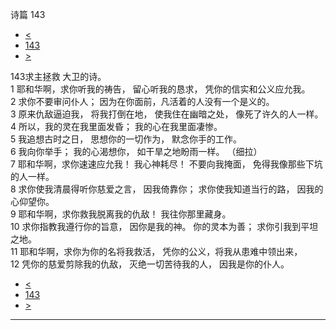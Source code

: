 ﻿





 诗篇 143




* [<](bible/PSA142.md)
* [143](bible/PSA.md)
* [>](bible/PSA144.md)



 
143求主拯救 大卫的诗。  
1 耶和华啊，求你听我的祷告， 留心听我的恳求， 凭你的信实和公义应允我。  
2 求你不要审问仆人； 因为在你面前，凡活着的人没有一个是义的。     
3 原来仇敌逼迫我， 将我打倒在地， 使我住在幽暗之处， 像死了许久的人一样。  
4 所以，我的灵在我里面发昏； 我的心在我里面凄惨。     
5 我追想古时之日， 思想你的一切作为， 默念你手的工作。  
6 我向你举手； 我的心渴想你， 如干旱之地盼雨一样。 （细拉）      
7 耶和华啊，求你速速应允我！ 我心神耗尽！ 不要向我掩面， 免得我像那些下坑的人一样。  
8 求你使我清晨得听你慈爱之言， 因我倚靠你； 求你使我知道当行的路， 因我的心仰望你。     
9 耶和华啊，求你救我脱离我的仇敌！ 我往你那里藏身。  
10 求你指教我遵行你的旨意， 因你是我的神。 你的灵本为善； 求你引我到平坦之地。     
11 耶和华啊，求你为你的名将我救活， 凭你的公义，将我从患难中领出来，  
12 凭你的慈爱剪除我的仇敌， 灭绝一切苦待我的人， 因我是你的仆人。 
* [<](bible/PSA142.md)
* [143](bible/PSA.md)
* [>](bible/PSA144.md)





---









